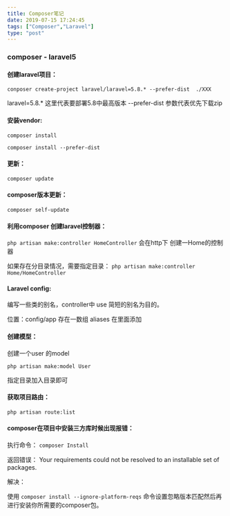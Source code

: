 ```yaml
---
title: Composer笔记
date: 2019-07-15 17:24:45
tags: ["Composer","Laravel"]
type: "post"
---
```


### composer - laravel5

#### 创建laravel项目：

`conposer create-project laravel/laravel=5.8.* --prefer-dist  ./XXX`

laravel=5.8.* 这里代表要部署5.8中最高版本   --prefer-dist  参数代表优先下载zip

#### 安装vendor:

`composer install`

`composer install --prefer-dist`

#### 更新：

`composer update`

#### composer版本更新：

`composer self-update`

#### 利用composer 创建laravel控制器：

`php artisan make:controller HomeController`
  会在http下 创建一Home的控制器

如果存在分目录情况，需要指定目录：
`php artisan make:controller Home/HomeController`  

#### Laravel config:

编写一些类的别名，controller中 use 简短的别名为目的。

位置：config/app    存在一数组 aliases  在里面添加

#### 创建模型：

创建一个user 的model

`php artisan make:model User`

指定目录加入目录即可

#### 获取项目路由：

`php artisan route:list`

#### composer在项目中安装三方库时候出现报错：

执行命令： `composer Install`

返回错误： Your requirements could not be resolved to an installable set of packages.

解决：

使用 `composer install --ignore-platform-reqs` 命令设置忽略版本匹配然后再进行安装你所需要的composer包。
